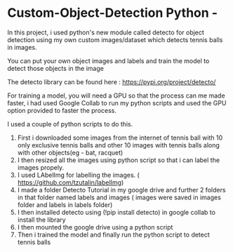 # Custom-Object-Detection Python -

In this project, i used python's new module called detecto for object detection using my own custom images/dataset which detects tennis balls in images.

You can put your own object images and labels and train the model to detect those objects in the image

The detecto library can be found here : https://pypi.org/project/detecto/

For training a model, you will need a GPU so that the process can me made faster, i had used Google Collab to run my python scripts and used the GPU option provided to faster the process.

I used a couple of python scripts to do this. 

1) First i downloaded some images from the internet of tennis ball with 10 only exclusive tennis balls and other 10 images with tennis balls along with other objects(eg - bat, racquet)
2) I then resized all the images using python script so that i can label the images propely.
3) I used LAbelImg for labelling the images. ( https://github.com/tzutalin/labelImg)
4) I made a folder Detecto Tutorial in my google drive and further 2 folders in that folder named labels and images
  ( images were saved in images folder and labels in labels folder)
5) I then installed detecto using (!pip install detecto) in google collab to install the library 
6) I then mounted the google drive using a python script
7) Then i trained the model and finally run the python script to detect tennis balls

